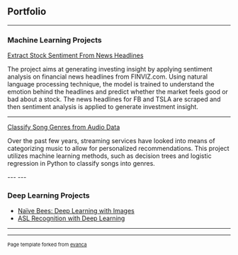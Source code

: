 ## Portfolio

---

### Machine Learning Projects 

[Extract Stock Sentiment From News Headlines](/sample_page)
<p>The project aims at generating investing insight by applying sentiment analysis on financial news headlines from FINVIZ.com. Using natural language processing technique, the model is trained to understand the emotion behind the headlines and predict whether the market feels good or bad about a stock. The news headlines for FB and TSLA are scraped and then sentiment analysis is applied to generate investment insight.</p>

---
[Classify Song Genres from Audio Data](/pdf/sample_presentation.pdf)
<p>Over the past few years, streaming services have looked into means of categorizing music to allow for personalized recommendations. This project utilizes machine learning methods, such as decision trees and logistic regression in Python to classify songs into genres.<p>
---
---

### Deep Learning Projects

- [Naïve Bees: Deep Learning with Images](http://example.com/)
- [ASL Recognition with Deep Learning](http://example.com/)

---




---
<p style="font-size:11px">Page template forked from <a href="https://github.com/evanca/quick-portfolio">evanca</a></p>
<!-- Remove above link if you don't want to attibute -->
